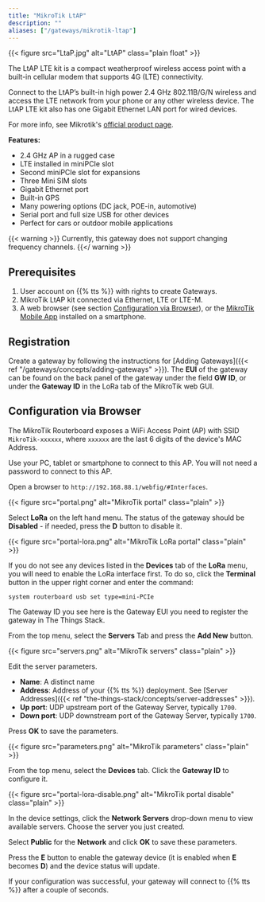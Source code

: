 ```yaml
---
title: "MikroTik LtAP"
description: ""
aliases: ["/gateways/mikrotik-ltap"]
---
```


{{< figure src="LtaP.jpg" alt="LtAP" class="plain float" >}}

The LtAP LTE kit is a compact weatherproof wireless access point with a built-in cellular modem that supports 4G (LTE) connectivity.

Connect to the LtAP’s built-in high power 2.4 GHz 802.11B/G/N wireless and access the LTE network from your phone or any other wireless device. The LtAP LTE kit also has one Gigabit Ethernet LAN port for wired devices.

<!--more-->

For more info, see Mikrotik's [official product page](https://mikrotik.com/product/ltap_lte_kit).

**Features:**

* 2.4 GHz AP in a rugged case
* LTE installed in miniPCIe slot
* Second miniPCIe slot for expansions
* Three Mini SIM slots
* Gigabit Ethernet port
* Built-in GPS
* Many powering options (DC jack, POE-in, automotive)
* Serial port and full size USB for other devices
* Perfect for cars or outdoor mobile applications

{{< warning >}} Currently, this gateway does not support changing frequency channels. {{</ warning >}}

## Prerequisites

1. User account on {{% tts %}} with rights to create Gateways.
2. MikroTik LtAP kit connected via Ethernet, LTE or LTE-M.
3. A web browser (see section [Configuration via Browser](#configuration-via-browser)), or the [MikroTik Mobile App](https://mikrotik.com/mobile_app) installed on a smartphone.

## Registration

Create a gateway by following the instructions for [Adding Gateways]({{< ref "/gateways/concepts/adding-gateways" >}}). The **EUI** of the gateway can be found on the back panel of the gateway under the field **GW ID**, or under the **Gateway ID** in the LoRa tab of the MikroTik web GUI.

## Configuration via Browser

The MikroTik Routerboard exposes a WiFi Access Point (AP) with SSID `MikroTik-xxxxxx`, where `xxxxxx` are the last 6 digits of the device's MAC Address.

Use your PC, tablet or smartphone to connect to this AP. You will not need a password to connect to this AP.

Open a browser to `http://192.168.88.1/webfig/#Interfaces`.

{{< figure src="portal.png" alt="MikroTik portal" class="plain" >}}

Select **LoRa** on the left hand menu. The status of the gateway should be **Disabled** - if needed, press the **D** button to disable it.

{{< figure src="portal-lora.png" alt="MikroTik LoRa portal" class="plain" >}}

If you do not see any devices listed in the **Devices** tab of the **LoRa** menu, you will need to enable the LoRa interface first. To do so, click the **Terminal** button in the upper right corner and enter the command:
```
system routerboard usb set type=mini-PCIe
```

The Gateway ID you see here is the Gateway EUI you need to register the gateway in The Things Stack.

From the top menu, select the **Servers** Tab and press the **Add New** button.

{{< figure src="servers.png" alt="MikroTik servers" class="plain" >}}

Edit the server parameters.

- **Name**: A distinct name 
- **Address**: Address of your {{% tts %}} deployment. See [Server Addresses]({{< ref "the-things-stack/concepts/server-addresses" >}}).
- **Up port**: UDP upstream port of the Gateway Server, typically `1700`.
- **Down port**: UDP downstream port of the Gateway Server, typically `1700`.

Press **OK** to save the parameters.

{{< figure src="parameters.png" alt="MikroTik parameters" class="plain" >}}

From the top menu, select the **Devices** tab. Click the **Gateway ID** to configure it.

{{< figure src="portal-lora-disable.png" alt="MikroTik portal disable" class="plain" >}}

In the device settings, click the **Network Servers** drop-down menu to view available servers. Choose the server you just created.

Select **Public** for the **Network** and click **OK** to save these parameters.

Press the **E** button to enable the gateway device (it is enabled when **E** becomes **D**) and the device status will update.

If your configuration was successful, your gateway will connect to {{% tts %}} after a couple of seconds.
